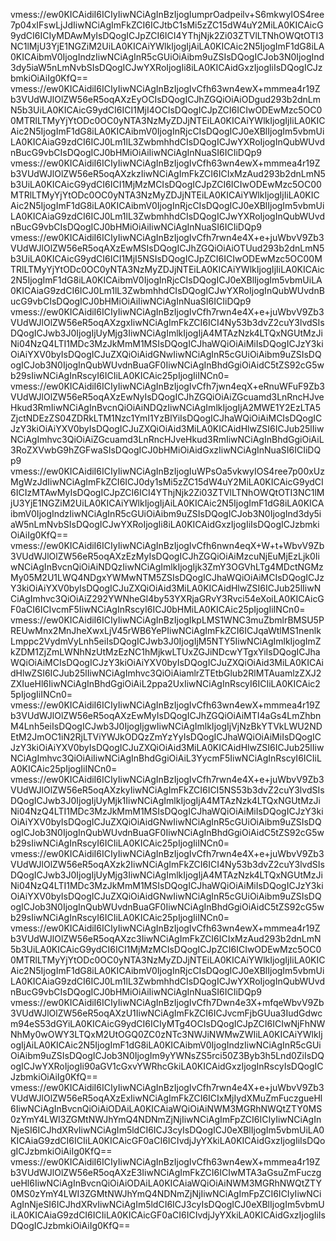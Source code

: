 vmess://ew0KICAidiI6ICIyIiwNCiAgInBzIjogIumprOadpeilv+S6mkwyIOS4ree7p04xIFswLjJdIiwNCiAgImFkZCI6ICJtbC1sMi5zZC15dW4uY2MiLA0KICAicG9ydCI6ICIyMDAwMyIsDQogICJpZCI6ICI4YThjNjk2Zi03ZTVlLTNhOWQtOTI3NC1lMjU3YjE1NGZiM2UiLA0KICAiYWlkIjogIjAiLA0KICAic2N5IjogImF1dG8iLA0KICAibmV0IjogIndzIiwNCiAgInR5cGUiOiAibm9uZSIsDQogICJob3N0IjogInd3dy5iaW5nLmNvbSIsDQogICJwYXRoIjogIi8iLA0KICAidGxzIjogIiIsDQogICJzbmkiOiAiIg0KfQ==
vmess://ew0KICAidiI6ICIyIiwNCiAgInBzIjogIvCfh63wn4ewX+mmmea4r19Zb3VUdWJlOlZW56eR5oqAXzEyOCIsDQogICJhZGQiOiAiODgud293b2dnLmN5b3UiLA0KICAicG9ydCI6ICI1MjI4OCIsDQogICJpZCI6ICIwODEwMzc5OC00MTRlLTMyYjYtODc0OC0yNTA3NzMyZDJjNTEiLA0KICAiYWlkIjogIjIiLA0KICAic2N5IjogImF1dG8iLA0KICAibmV0IjogInRjcCIsDQogICJ0eXBlIjogIm5vbmUiLA0KICAiaG9zdCI6ICJ0Lm1lL3ZwbmhhdCIsDQogICJwYXRoIjogInQubWUvdnBucG9vbCIsDQogICJ0bHMiOiAiIiwNCiAgInNuaSI6ICIiDQp9
vmess://ew0KICAidiI6ICIyIiwNCiAgInBzIjogIvCfh63wn4ewX+mmmea4r19Zb3VUdWJlOlZW56eR5oqAXzkzIiwNCiAgImFkZCI6ICIxMzAud293b2dnLmN5b3UiLA0KICAicG9ydCI6ICI1MjMzMCIsDQogICJpZCI6ICIwODEwMzc5OC00MTRlLTMyYjYtODc0OC0yNTA3NzMyZDJjNTEiLA0KICAiYWlkIjogIjIiLA0KICAic2N5IjogImF1dG8iLA0KICAibmV0IjogInRjcCIsDQogICJ0eXBlIjogIm5vbmUiLA0KICAiaG9zdCI6ICJ0Lm1lL3ZwbmhhdCIsDQogICJwYXRoIjogInQubWUvdnBucG9vbCIsDQogICJ0bHMiOiAiIiwNCiAgInNuaSI6ICIiDQp9
vmess://ew0KICAidiI6ICIyIiwNCiAgInBzIjogIvCfh7rwn4e4X+e+juWbvV9Zb3VUdWJlOlZW56eR5oqAXzEwMSIsDQogICJhZGQiOiAiOTUud293b2dnLmN5b3UiLA0KICAicG9ydCI6ICI1MjI5NSIsDQogICJpZCI6ICIwODEwMzc5OC00MTRlLTMyYjYtODc0OC0yNTA3NzMyZDJjNTEiLA0KICAiYWlkIjogIjIiLA0KICAic2N5IjogImF1dG8iLA0KICAibmV0IjogInRjcCIsDQogICJ0eXBlIjogIm5vbmUiLA0KICAiaG9zdCI6ICJ0Lm1lL3ZwbmhhdCIsDQogICJwYXRoIjogInQubWUvdnBucG9vbCIsDQogICJ0bHMiOiAiIiwNCiAgInNuaSI6ICIiDQp9
vmess://ew0KICAidiI6ICIyIiwNCiAgInBzIjogIvCfh7rwn4e4X+e+juWbvV9Zb3VUdWJlOlZW56eR5oqAXzgxIiwNCiAgImFkZCI6ICI4Ny53b3dvZ2cuY3lvdSIsDQogICJwb3J0IjogIjUyMjg3IiwNCiAgImlkIjogIjA4MTAzNzk4LTQxNGUtMzJiNi04NzQ4LTI1MDc3MzJkMmM1MSIsDQogICJhaWQiOiAiMiIsDQogICJzY3kiOiAiYXV0byIsDQogICJuZXQiOiAidGNwIiwNCiAgInR5cGUiOiAibm9uZSIsDQogICJob3N0IjogInQubWUvdnBuaGF0IiwNCiAgInBhdGgiOiAidC5tZS92cG5wb29sIiwNCiAgInRscyI6ICIiLA0KICAic25pIjogIiINCn0=
vmess://ew0KICAidiI6ICIyIiwNCiAgInBzIjogIvCfh7jwn4eqX+eRnuWFuF9Zb3VUdWJlOlZW56eR5oqAXzEwNyIsDQogICJhZGQiOiAiZGcuamd3LnRncHJveHkud3RmIiwNCiAgInBvcnQiOiAiNDQzIiwNCiAgImlkIjogIjA2MWE1Y2EzLTA5ZjctNDEzZS04ZDRkLTM1Nzc1YmI1YzBlYiIsDQogICJhaWQiOiAiMCIsDQogICJzY3kiOiAiYXV0byIsDQogICJuZXQiOiAid3MiLA0KICAidHlwZSI6ICJub25lIiwNCiAgImhvc3QiOiAiZGcuamd3LnRncHJveHkud3RmIiwNCiAgInBhdGgiOiAiL3RoZXVwbG9hZGFwaSIsDQogICJ0bHMiOiAidGxzIiwNCiAgInNuaSI6ICIiDQp9
vmess://ew0KICAidiI6ICIyIiwNCiAgInBzIjogIuWPsOa5vkwyIOS4ree7p00xUzMgWzJdIiwNCiAgImFkZCI6ICJ0dy1sMi5zZC15dW4uY2MiLA0KICAicG9ydCI6ICIzMTAwMyIsDQogICJpZCI6ICI4YThjNjk2Zi03ZTVlLTNhOWQtOTI3NC1lMjU3YjE1NGZiM2UiLA0KICAiYWlkIjogIjAiLA0KICAic2N5IjogImF1dG8iLA0KICAibmV0IjogIndzIiwNCiAgInR5cGUiOiAibm9uZSIsDQogICJob3N0IjogInd3dy5iaW5nLmNvbSIsDQogICJwYXRoIjogIi8iLA0KICAidGxzIjogIiIsDQogICJzbmkiOiAiIg0KfQ==
vmess://ew0KICAidiI6ICIyIiwNCiAgInBzIjogIvCfh6nwn4eqX+W+t+WbvV9Zb3VUdWJlOlZW56eR5oqAXzEzMyIsDQogICJhZGQiOiAiMzcuNjEuMjEzLjk0IiwNCiAgInBvcnQiOiAiNDQzIiwNCiAgImlkIjogIjk3ZmY3OGVhLTg4MDctNGMzMy05M2U1LWQ4NDgxYWMwNTM5ZSIsDQogICJhaWQiOiAiMCIsDQogICJzY3kiOiAiYXV0byIsDQogICJuZXQiOiAid3MiLA0KICAidHlwZSI6ICJub25lIiwNCiAgImhvc3QiOiAiZ292YWNheGl4by53YXRjaGRvY3Rvci54eXoiLA0KICAicGF0aCI6ICIvcmF5IiwNCiAgInRscyI6ICJ0bHMiLA0KICAic25pIjogIiINCn0=
vmess://ew0KICAidiI6ICIyIiwNCiAgInBzIjogIkpLMS1WNC3muZbmlrBMSU5PREUwMnx2MnJheXwxLjV45rWB6YePIiwNCiAgImFkZCI6ICJqaWtlMS1nenlkLmppc2VydmVyLnh5eiIsDQogICJwb3J0IjogIjM5NTY5IiwNCiAgImlkIjogImZkZDM1ZjZmLWNhNzUtMzEzNC1hMjkwLTUxZGJiNDcwYTgxYiIsDQogICJhaWQiOiAiMCIsDQogICJzY3kiOiAiYXV0byIsDQogICJuZXQiOiAid3MiLA0KICAidHlwZSI6ICJub25lIiwNCiAgImhvc3QiOiAiamlrZTEtbGlub2RlMTAuamlzZXJ2ZXIueHl6IiwNCiAgInBhdGgiOiAiL2ppa2UxIiwNCiAgInRscyI6ICIiLA0KICAic25pIjogIiINCn0=
vmess://ew0KICAidiI6ICIyIiwNCiAgInBzIjogIvCfh63wn4ewX+mmmea4r19Zb3VUdWJlOlZW56eR5oqAXzEwMyIsDQogICJhZGQiOiAiMTI4aGs4LmZhbnM4Lnh5eiIsDQogICJwb3J0IjogIjgwIiwNCiAgImlkIjogIjVjNzBkYTVkLWU2NDEtM2JmOC1iN2RjLTViYWJkODQzZmYzYyIsDQogICJhaWQiOiAiMiIsDQogICJzY3kiOiAiYXV0byIsDQogICJuZXQiOiAid3MiLA0KICAidHlwZSI6ICJub25lIiwNCiAgImhvc3QiOiAiIiwNCiAgInBhdGgiOiAiL3YycmF5IiwNCiAgInRscyI6ICIiLA0KICAic25pIjogIiINCn0=
vmess://ew0KICAidiI6ICIyIiwNCiAgInBzIjogIvCfh7rwn4e4X+e+juWbvV9Zb3VUdWJlOlZW56eR5oqAXzkyIiwNCiAgImFkZCI6ICI5NS53b3dvZ2cuY3lvdSIsDQogICJwb3J0IjogIjUyMjk1IiwNCiAgImlkIjogIjA4MTAzNzk4LTQxNGUtMzJiNi04NzQ4LTI1MDc3MzJkMmM1MSIsDQogICJhaWQiOiAiMiIsDQogICJzY3kiOiAiYXV0byIsDQogICJuZXQiOiAidGNwIiwNCiAgInR5cGUiOiAibm9uZSIsDQogICJob3N0IjogInQubWUvdnBuaGF0IiwNCiAgInBhdGgiOiAidC5tZS92cG5wb29sIiwNCiAgInRscyI6ICIiLA0KICAic25pIjogIiINCn0=
vmess://ew0KICAidiI6ICIyIiwNCiAgInBzIjogIvCfh7rwn4e4X+e+juWbvV9Zb3VUdWJlOlZW56eR5oqAXzk2IiwNCiAgImFkZCI6ICI4Ny53b3dvZ2cuY3lvdSIsDQogICJwb3J0IjogIjUyMjg3IiwNCiAgImlkIjogIjA4MTAzNzk4LTQxNGUtMzJiNi04NzQ4LTI1MDc3MzJkMmM1MSIsDQogICJhaWQiOiAiMiIsDQogICJzY3kiOiAiYXV0byIsDQogICJuZXQiOiAidGNwIiwNCiAgInR5cGUiOiAibm9uZSIsDQogICJob3N0IjogInQubWUvdnBuaGF0IiwNCiAgInBhdGgiOiAidC5tZS92cG5wb29sIiwNCiAgInRscyI6ICIiLA0KICAic25pIjogIiINCn0=
vmess://ew0KICAidiI6ICIyIiwNCiAgInBzIjogIvCfh63wn4ewX+mmmea4r19Zb3VUdWJlOlZW56eR5oqAXzc3IiwNCiAgImFkZCI6ICIxMzAud293b2dnLmN5b3UiLA0KICAicG9ydCI6ICI1MjMzMCIsDQogICJpZCI6ICIwODEwMzc5OC00MTRlLTMyYjYtODc0OC0yNTA3NzMyZDJjNTEiLA0KICAiYWlkIjogIjIiLA0KICAic2N5IjogImF1dG8iLA0KICAibmV0IjogInRjcCIsDQogICJ0eXBlIjogIm5vbmUiLA0KICAiaG9zdCI6ICJ0Lm1lL3ZwbmhhdCIsDQogICJwYXRoIjogInQubWUvdnBucG9vbCIsDQogICJ0bHMiOiAiIiwNCiAgInNuaSI6ICIiDQp9
vmess://ew0KICAidiI6ICIyIiwNCiAgInBzIjogIvCfh7Dwn4e3X+mfqeWbvV9Zb3VUdWJlOlZW56eR5oqAXzU1IiwNCiAgImFkZCI6ICJvcmFjbGUua3IudGdwcm94eS53dGYiLA0KICAicG9ydCI6ICIyMTg4OCIsDQogICJpZCI6ICIwNjFhNWNhMy0wOWY3LTQxM2UtOGQ0ZC0zNTc3NWJiNWMwZWIiLA0KICAiYWlkIjogIjAiLA0KICAic2N5IjogImF1dG8iLA0KICAibmV0IjogIndzIiwNCiAgInR5cGUiOiAibm9uZSIsDQogICJob3N0IjogIm9yYWNsZS5rci50Z3Byb3h5Lnd0ZiIsDQogICJwYXRoIjogIi90aGV1cGxvYWRhcGkiLA0KICAidGxzIjogInRscyIsDQogICJzbmkiOiAiIg0KfQ==
vmess://ew0KICAidiI6ICIyIiwNCiAgInBzIjogIvCfh7rwn4e4X+e+juWbvV9Zb3VUdWJlOlZW56eR5oqAXzExIiwNCiAgImFkZCI6ICIxMjIydXMuZmFuczgueHl6IiwNCiAgInBvcnQiOiAiODAiLA0KICAiaWQiOiAiNWM3MGRhNWQtZTY0MS0zYmY4LWI3ZGMtNWJhYmQ4NDNmZjNjIiwNCiAgImFpZCI6ICIyIiwNCiAgInNjeSI6ICJhdXRvIiwNCiAgIm5ldCI6ICJ3cyIsDQogICJ0eXBlIjogIm5vbmUiLA0KICAiaG9zdCI6ICIiLA0KICAicGF0aCI6ICIvdjJyYXkiLA0KICAidGxzIjogIiIsDQogICJzbmkiOiAiIg0KfQ==
vmess://ew0KICAidiI6ICIyIiwNCiAgInBzIjogIvCfh63wn4ewX+mmmea4r19Zb3VUdWJlOlZW56eR5oqAXzE3IiwNCiAgImFkZCI6ICIwMTA3aGsuZmFuczgueHl6IiwNCiAgInBvcnQiOiAiODAiLA0KICAiaWQiOiAiNWM3MGRhNWQtZTY0MS0zYmY4LWI3ZGMtNWJhYmQ4NDNmZjNjIiwNCiAgImFpZCI6ICIyIiwNCiAgInNjeSI6ICJhdXRvIiwNCiAgIm5ldCI6ICJ3cyIsDQogICJ0eXBlIjogIm5vbmUiLA0KICAiaG9zdCI6ICIiLA0KICAicGF0aCI6ICIvdjJyYXkiLA0KICAidGxzIjogIiIsDQogICJzbmkiOiAiIg0KfQ==
